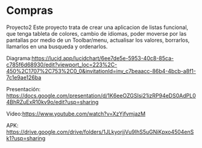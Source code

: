 # Compras
Proyecto2
Este proyecto trata de crear una aplicacion de listas funcional, que tenga tableta de colores, cambio de idiomas, 
poder moverse por las pantallas por medio de un Toolbar/menu,
actualisar los valores, borrarlos, llamarlos en una busqueda y ordenarlos.

Diagrama:https://lucid.app/lucidchart/6ee7de5e-5953-40c8-85ca-c785f6d68930/edit?viewport_loc=223%2C-450%2C1707%2C753%2C0_0&invitationId=inv_c7beaacc-86b4-4bcb-a8f1-7c1e9ae126ba

Presentación: https://docs.google.com/presentation/d/1K6eeOZGSIsi21izRP94eDS0AdPL04BhRZuExR10kv9o/edit?usp=sharing

Video:https://www.youtube.com/watch?v=XzYjfvmjazM

APK: https://drive.google.com/drive/folders/1JLkyorjjVu9IhS5uGNiKpxo4504enSk1?usp=sharing

